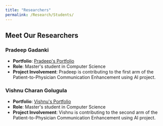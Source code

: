 ```yaml
---
title: "Researchers"
permalink: /Research/Students/
---
```


## Meet Our Researchers

### Pradeep Gadanki

- **Portfolio**: [Pradeep's Portfolio](https://example.com/pradeeps-portfolio)
- **Role**: Master's student in Computer Science
- **Project Involvement**: Pradeep is contributing to the first arm of the Patient-to-Physician Communication Enhancement using AI project.

### Vishnu Charan Golugula

- **Portfolio**: [Vishnu's Portfolio](https://example.com/vishnus-portfolio)
- **Role**: Master's student in Computer Science
- **Project Involvement**: Vishnu is contributing to the second arm of the Patient-to-Physician Communication Enhancement using AI project.

